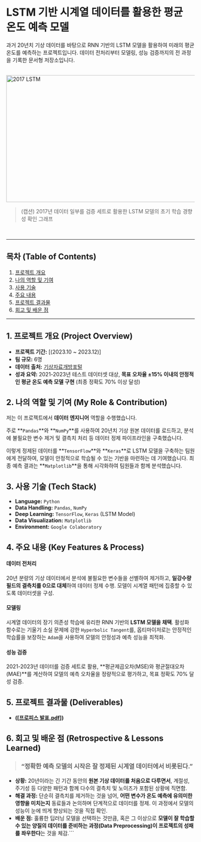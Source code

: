 # LSTM 기반 시계열 데이터를 활용한 평균 온도 예측 모델

과거 20년치 기상 데이터를 바탕으로 RNN 기반의 LSTM 모델을 활용하여 미래의 평균 온도를 예측하는 프로젝트입니다. 데이터 전처리부터 모델링, 성능 검증까지의 전 과정을 기록한 문서형 저장소입니다.

<br>

<img width="559" height="339" alt="2017 LSTM" src="https://github.com/user-attachments/assets/6520709a-f542-45c8-93fc-8e526e2d8e71" />


> (캡션) 2017년 데이터 일부를 검증 세트로 활용한 LSTM 모델의 초기 학습 경향성 확인 그래프

<br>

---

##  목차 (Table of Contents)

1.  [프로젝트 개요](#1-프로젝트-개요-project-overview)
2.  [나의 역할 및 기여](#2-나의-역할-및-기여-my-role--contribution)
3.  [사용 기술](#3-사용-기술-tech-stack)
4.  [주요 내용](#4-주요-내용-key-features--process)
5.  [프로젝트 결과물](#5-프로젝트-결과물-deliverables)
6.  [회고 및 배운 점](#6-회고-및-배운-점-retrospective--lessons-learned)

---

## 1. 프로젝트 개요 (Project Overview)

-   **프로젝트 기간:** [(2023.10 ~ 2023.12)]
-   **팀 규모:** 6명
-   **데이터 출처:** [기상자료개방포털](https://data.kma.go.kr/cmmn/main.do)
-   **성과 요약:** 2021-2023년 테스트 데이터셋 대상, **목표 오차율 ±15% 이내의 안정적인 평균 온도 예측 모델 구현** (최종 정확도 70% 이상 달성)

## 2. 나의 역할 및 기여 (My Role & Contribution)

저는 이 프로젝트에서 **데이터 엔지니어** 역할을 수행했습니다.

주로 **`Pandas`**와 **`NumPy`**를 사용하여 20년치 기상 원본 데이터를 로드하고, 분석에 불필요한 변수 제거 및 결측치 처리 등 데이터 정제 파이프라인을 구축했습니다.

이렇게 정제된 데이터를 **`TensorFlow`**와 **`Keras`**로 LSTM 모델을 구축하는 팀원에게 전달하여, 모델이 안정적으로 학습될 수 있는 기반을 마련하는 데 기여했습니다. 최종 예측 결과는 **`Matplotlib`**을 통해 시각화하여 팀원들과 함께 분석했습니다.

## 3. 사용 기술 (Tech Stack)

-   **Language:** `Python`
-   **Data Handling:** `Pandas`, `NumPy`
-   **Deep Learning:** `TensorFlow`, `Keras` (LSTM Model)
-   **Data Visualization:** `Matplotlib`
-   **Environment:** `Google Colaboratory`

## 4. 주요 내용 (Key Features & Process)

#### 데이터 전처리
20년 분량의 기상 데이터에서 분석에 불필요한 변수들을 선별하여 제거하고, **일강수량 필드의 결측치를 0으로 대체**하여 데이터 정제 수행. 모델이 시계열 패턴에 집중할 수 있도록 데이터셋을 구성.

#### 모델링
시계열 데이터의 장기 의존성 학습에 유리한 RNN 기반의 **LSTM 모델을 채택**. 활성화 함수로는 기울기 소실 문제에 강한 `Hyperbolic Tangent`를, 옵티마이저로는 안정적인 학습률을 보장하는 `Adam`을 사용하여 모델의 안정성과 예측 성능을 최적화.

#### 성능 검증
2021-2023년 데이터를 검증 세트로 활용, **평균제곱오차(MSE)와 평균절대오차(MAE)**를 계산하여 모델의 예측 오차율을 정량적으로 평가하고, 목표 정확도 70% 달성 검증.

## 5. 프로젝트 결과물 (Deliverables)

-   **([[프로피스 발표.pdf](https://github.com/user-attachments/files/22461014/default.pdf)])**

## 6. 회고 및 배운 점 (Retrospective & Lessons Learned)

> ### “정확한 예측 모델의 시작은 **잘 정제된 시계열 데이터**에서 비롯된다.”

-   **상황:** 20년이라는 긴 기간 동안의 **원본 기상 데이터를 처음으로 다루면서**, 계절성, 주기성 등 다양한 패턴과 함께 다수의 결측치 및 노이즈가 포함된 상황에 직면함.
-   **해결 과정:** 단순히 결측치를 제거하는 것을 넘어, **어떤 변수가 온도 예측에 유의미한 영향을 미치는지** 동료들과 논의하며 단계적으로 데이터를 정제. 이 과정에서 모델의 성능이 눈에 띄게 향상되는 것을 직접 확인.
-   **배운 점:** 훌륭한 딥러닝 모델을 선택하는 것만큼, 혹은 그 이상으로 **모델이 잘 학습할 수 있는 양질의 데이터를 준비하는 과정(Data Preprocessing)이 프로젝트의 성패를 좌우한다**는 것을 체감.```
